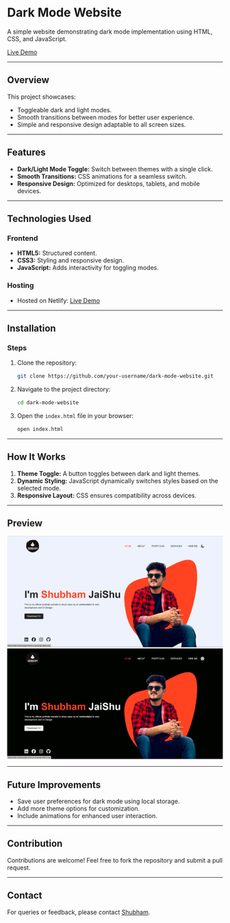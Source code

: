 # Dark Mode Website

A simple website demonstrating dark mode implementation using HTML, CSS, and JavaScript.

[Live Demo](https://dark-mode-project-html-css-javascript.netlify.app/)

---

## Overview
This project showcases:
- Toggleable dark and light modes.
- Smooth transitions between modes for better user experience.
- Simple and responsive design adaptable to all screen sizes.

---

## Features
- **Dark/Light Mode Toggle:** Switch between themes with a single click.
- **Smooth Transitions:** CSS animations for a seamless switch.
- **Responsive Design:** Optimized for desktops, tablets, and mobile devices.

---

## Technologies Used

### Frontend
- **HTML5:** Structured content.
- **CSS3:** Styling and responsive design.
- **JavaScript:** Adds interactivity for toggling modes.

### Hosting
- Hosted on Netlify: [Live Demo](https://dark-mode-project-html-css-javascript.netlify.app/)

---

## Installation

### Steps
1. Clone the repository:
   ```bash
   git clone https://github.com/your-username/dark-mode-website.git
   ```

2. Navigate to the project directory:
   ```bash
   cd dark-mode-website
   ```

3. Open the `index.html` file in your browser:
   ```bash
   open index.html
   ```

---

## How It Works
1. **Theme Toggle:** A button toggles between dark and light themes.
2. **Dynamic Styling:** JavaScript dynamically switches styles based on the selected mode.
3. **Responsive Layout:** CSS ensures compatibility across devices.

---

## Preview
![Screenshot 1](./Screenshots/ss1.png)
![Screenshot 2](./Screenshots/ss2.png)

---

## Future Improvements
- Save user preferences for dark mode using local storage.
- Add more theme options for customization.
- Include animations for enhanced user interaction.

---

## Contribution
Contributions are welcome! Feel free to fork the repository and submit a pull request.

---

## Contact
For queries or feedback, please contact [Shubham](mailto:shubhamjaishu@gmail.com).
